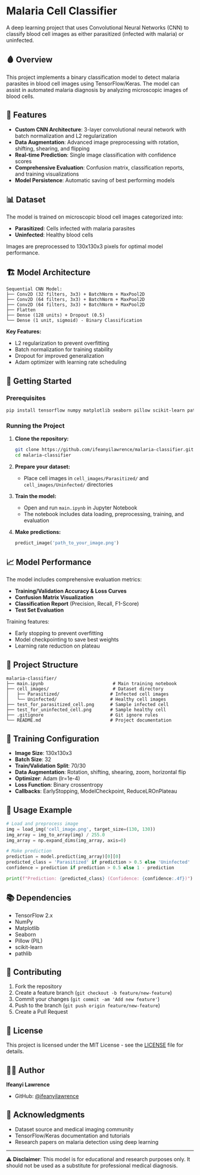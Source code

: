 # Malaria Cell Classifier

A deep learning project that uses Convolutional Neural Networks (CNN) to classify blood cell images as either parasitized (infected with malaria) or uninfected.

## 🩸 Overview

This project implements a binary classification model to detect malaria parasites in blood cell images using TensorFlow/Keras. The model can assist in automated malaria diagnosis by analyzing microscopic images of blood cells.

## 🎯 Features

- **Custom CNN Architecture**: 3-layer convolutional neural network with batch normalization and L2 regularization
- **Data Augmentation**: Advanced image preprocessing with rotation, shifting, shearing, and flipping
- **Real-time Prediction**: Single image classification with confidence scores
- **Comprehensive Evaluation**: Confusion matrix, classification reports, and training visualizations
- **Model Persistence**: Automatic saving of best performing models

## 📊 Dataset

The model is trained on microscopic blood cell images categorized into:
- **Parasitized**: Cells infected with malaria parasites
- **Uninfected**: Healthy blood cells

Images are preprocessed to 130x130x3 pixels for optimal model performance.

## 🏗️ Model Architecture

```
Sequential CNN Model:
├── Conv2D (32 filters, 3x3) + BatchNorm + MaxPool2D
├── Conv2D (64 filters, 3x3) + BatchNorm + MaxPool2D  
├── Conv2D (64 filters, 3x3) + BatchNorm + MaxPool2D
├── Flatten
├── Dense (128 units) + Dropout (0.5)
└── Dense (1 unit, sigmoid) - Binary Classification
```

**Key Features:**
- L2 regularization to prevent overfitting
- Batch normalization for training stability
- Dropout for improved generalization
- Adam optimizer with learning rate scheduling

## 🚀 Getting Started

### Prerequisites

```bash
pip install tensorflow numpy matplotlib seaborn pillow scikit-learn pathlib
```

### Running the Project

1. **Clone the repository:**
   ```bash
   git clone https://github.com/ifeanyilawrence/malaria-classifier.git
   cd malaria-classifier
   ```

2. **Prepare your dataset:**
   - Place cell images in `cell_images/Parasitized/` and `cell_images/Uninfected/` directories

3. **Train the model:**
   - Open and run `main.ipynb` in Jupyter Notebook
   - The notebook includes data loading, preprocessing, training, and evaluation

4. **Make predictions:**
   ```python
   predict_image('path_to_your_image.png')
   ```

## 📈 Model Performance

The model includes comprehensive evaluation metrics:
- **Training/Validation Accuracy & Loss Curves**
- **Confusion Matrix Visualization**
- **Classification Report** (Precision, Recall, F1-Score)
- **Test Set Evaluation**

Training features:
- Early stopping to prevent overfitting
- Model checkpointing to save best weights
- Learning rate reduction on plateau

## 📁 Project Structure

```
malaria-classifier/
├── main.ipynb                          # Main training notebook
├── cell_images/                        # Dataset directory
│   ├── Parasitized/                   # Infected cell images
│   └── Uninfected/                    # Healthy cell images
├── test_for_parasitized_cell.png      # Sample infected cell
├── test_for_uninfected_cell.png       # Sample healthy cell
├── .gitignore                         # Git ignore rules
└── README.md                          # Project documentation
```

## 🔧 Training Configuration

- **Image Size**: 130x130x3
- **Batch Size**: 32
- **Train/Validation Split**: 70/30
- **Data Augmentation**: Rotation, shifting, shearing, zoom, horizontal flip
- **Optimizer**: Adam (lr=1e-4)
- **Loss Function**: Binary crossentropy
- **Callbacks**: EarlyStopping, ModelCheckpoint, ReduceLROnPlateau

## 🧪 Usage Example

```python
# Load and preprocess image
img = load_img('cell_image.png', target_size=(130, 130))
img_array = img_to_array(img) / 255.0
img_array = np.expand_dims(img_array, axis=0)

# Make prediction
prediction = model.predict(img_array)[0][0]
predicted_class = 'Parasitized' if prediction > 0.5 else 'Uninfected'
confidence = prediction if prediction > 0.5 else 1 - prediction

print(f"Prediction: {predicted_class} (Confidence: {confidence:.4f})")
```

## 📚 Dependencies

- TensorFlow 2.x
- NumPy
- Matplotlib
- Seaborn
- Pillow (PIL)
- scikit-learn
- pathlib

## 🤝 Contributing

1. Fork the repository
2. Create a feature branch (`git checkout -b feature/new-feature`)
3. Commit your changes (`git commit -am 'Add new feature'`)
4. Push to the branch (`git push origin feature/new-feature`)
5. Create a Pull Request

## 📄 License

This project is licensed under the MIT License - see the [LICENSE](LICENSE) file for details.

## 👨‍💻 Author

**Ifeanyi Lawrence**
- GitHub: [@ifeanyilawrence](https://github.com/ifeanyilawrence)

## 🙏 Acknowledgments

- Dataset source and medical imaging community
- TensorFlow/Keras documentation and tutorials
- Research papers on malaria detection using deep learning

---

⚠️ **Disclaimer**: This model is for educational and research purposes only. It should not be used as a substitute for professional medical diagnosis.
